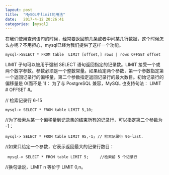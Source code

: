 ```yaml
---
layout:	post
title:	"MySQL中limit的用法"
date:	2017-4-12 20:26:41
categories:	[mysql]
---
```


在我们使用查询语句的时候，经常要返回前几条或者中间某几行数据，这个时候怎么办呢？不用担心，mysql已经为我们提供了这样一个功能。

``
mysql->SELECT * FROM table  LIMIT [offset,] rows | rows OFFSET offset
``

LIMIT 子句可以被用于强制 SELECT 语句返回指定的记录数。LIMIT 接受一个或两个数字参数。参数必须是一个整数常量。如果给定两个参数，第一个参数指定第一个返回记录行的偏移量，第二个参数指定返回记录行的最大数目。初始记录行的偏移量是 0(而不是 1)： 为了与 PostgreSQL 兼容，MySQL 也支持句法： LIMIT # OFFSET #。 

// 检索记录行 6-15

``
mysql-> SELECT * FROM table LIMIT 5,10;  
``

//为了检索从某一个偏移量到记录集的结束所有的记录行，可以指定第二个参数为 -1：

``
mysql-> SELECT * FROM table LIMIT 95,-1; // 检索记录行 96-last.
``

//如果只给定一个参数，它表示返回最大的记录行数目：

`` 
mysql-> SELECT * FROM table LIMIT 5;     //检索前 5 个记录行
``

//换句话说，LIMIT n 等价于 LIMIT 0,n。
